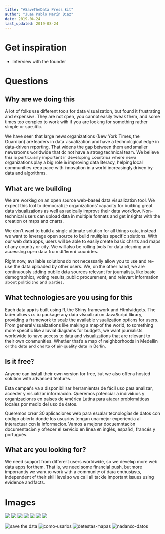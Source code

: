 ```yaml
---
title: "#SaveTheData Press Kit"
author: "Juan Pablo Marín Díaz"
date: 2019-08-24
last_updated: 2019-08-24
---
```


# Get inspiration

- Interview with the founder 


# Questions

## Why are we doing this

A lot of folks use different tools for data visualization, but found it frustrating and expensive. They are not open, you cannot easily tweak them, and some times too complex to work with if you are looking for something rather simple or specific.

We have seen that large news organizations (New York Times, the Guardian) are leaders in data visualization and have a technological edge in data-driven reporting. That widens the gap between them and smaller newsrooms worldwide that do not have a strong technical team. We believe this is particularly important in developing countries where news organizations play a big role in improving data literacy, helping local communities keep pace with innovation in a world increasingly driven by data and algorithms.

## What are we building

We are working on an open source web-based data visualization tool. We expect this tool to democratize organizations’ capacity for building great data visualizations as well as radically improve their data workflow. Non-technical users can upload data in multiple formats and get insights with the creation of maps and charts. 

We don't want to build a single ultimate solution for all things data, instead we want to leverage open source to build multiples specific solutions. With our web data apps, users will be able to easily create basic charts and maps of any country or city. We will also be rolling tools for data cleaning and accessing open data from different countries. 

Right now, available solutions do not necessarily allow you to use and re-use the data uploaded by other users. We, on the other hand, we are continuously adding public data sources relevant for journalists, like basic demographics, voting results, public procurement, and relevant information about politicians and parties.


## What technologies are you using for this

Each data app is built using R, the Shiny framework and Htmlwidgets. The latter allows us to package any data visualization JavaScript library, providing a framework to scale the available visualization options for users. From general visualizations like making a map of the world, to something more specific like alluvial diagrams for budgets, we want journalists worldwide to have access to data and visualizations that are relevant to their own communities. Whether that’s a map of neighborhoods in Medellin or the data and charts of air-quality data in Berlin.

## Is it free?

Anyone can install their own version for free, but we also offer a hosted solution with advanced features. 


Esta campaña va a disponibilizar herramientas de fácil uso para analizar, acceder y visualizar información. Queremos potenciar a individuos y organizaciones en países de América Latina para atacar problemáticas locales por medio del uso de datos. 

Queremos crear 30 aplicaciones web para escalar tecnologías de datos con código abierto donde los usuarios tengan una mejor experiencia al interactuar con la informacion. Vamos a mejorar docuemntación documentación y ofrecer el servicio en línea en inglés, español, francés y portugués.

## What are you looking for?

We need support from different users worldwide, so we develop more web data apps for them. That is, we need some financial push, but more importantly we want to work with a community of data enthusiasts, independent of their skill level so we call all tackle important issues using evidence and facts.



# Images


![](/img/kit/en/campaign-image.png)
![](/img/kit/en/charts-and-maps.png)
![](/img/kit/en/cleaning-data.png)
![](/img/kit/en/freedom-of-information.png)
![](/img/kit/en/human-rights-violations.png)
![](/img/kit/en/incomprehensible-data.png)
![](/img/kit/en/make-decisions.png)

![save the data](/img/kit/save-the-data-link.jpg)
![como-usarlos](/img/kit/como-usarlos.jpg)
![detestas-mapas](/img/kit/detestas-mapas.jpg)
![nadando-datos](/img/kit/nadando-datos.jpg)


